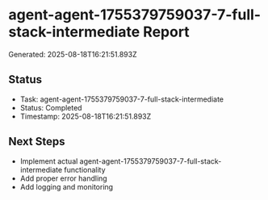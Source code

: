 # agent-agent-1755379759037-7-full-stack-intermediate Report

Generated: 2025-08-18T16:21:51.893Z

## Status
- Task: agent-agent-1755379759037-7-full-stack-intermediate
- Status: Completed
- Timestamp: 2025-08-18T16:21:51.893Z

## Next Steps
- Implement actual agent-agent-1755379759037-7-full-stack-intermediate functionality
- Add proper error handling
- Add logging and monitoring
